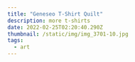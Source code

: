 ```yaml
---
title: "Geneseo T-Shirt Quilt"
description: more t-shirts
date: 2022-02-25T02:20:40.290Z
thumbnail: /static/img/img_3701-10.jpg
tags:
  - art
---
```


